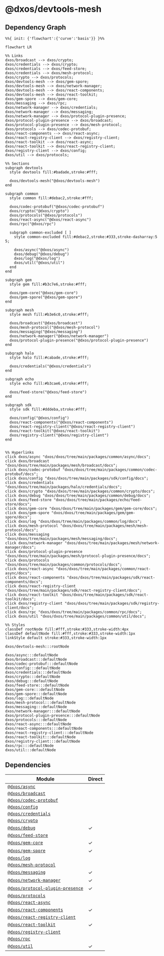 # @dxos/devtools-mesh



## Dependency Graph

```mermaid
%%{ init: {'flowchart':{'curve':'basis'}} }%%

flowchart LR

%% Links
dxos/broadcast --> dxos/crypto;
dxos/credentials --> dxos/crypto;
dxos/credentials --> dxos/feed-store;
dxos/credentials --> dxos/mesh-protocol;
dxos/crypto --> dxos/protocols;
dxos/devtools-mesh --> dxos/gem-spore;
dxos/devtools-mesh --> dxos/network-manager;
dxos/devtools-mesh --> dxos/react-components;
dxos/devtools-mesh --> dxos/react-toolkit;
dxos/gem-spore --> dxos/gem-core;
dxos/messaging --> dxos/rpc;
dxos/network-manager --> dxos/credentials;
dxos/network-manager --> dxos/messaging;
dxos/network-manager --> dxos/protocol-plugin-presence;
dxos/protocol-plugin-presence --> dxos/broadcast;
dxos/protocol-plugin-presence --> dxos/mesh-protocol;
dxos/protocols --> dxos/codec-protobuf;
dxos/react-components --> dxos/react-async;
dxos/react-registry-client --> dxos/registry-client;
dxos/react-toolkit --> dxos/react-async;
dxos/react-toolkit --> dxos/react-registry-client;
dxos/registry-client --> dxos/config;
dxos/util --> dxos/protocols;

%% Sections
subgraph devtools
  style devtools fill:#badade,stroke:#fff;

  dxos/devtools-mesh("@dxos/devtools-mesh")
end

subgraph common
  style common fill:#debac2,stroke:#fff;

  dxos/codec-protobuf("@dxos/codec-protobuf")
  dxos/crypto("@dxos/crypto")
  dxos/protocols("@dxos/protocols")
  dxos/react-async("@dxos/react-async")
  dxos/rpc("@dxos/rpc")

  subgraph common-excluded [ ]
    style common-excluded fill:#debac2,stroke:#333,stroke-dasharray:5 5;

    dxos/async("@dxos/async")
    dxos/debug("@dxos/debug")
    dxos/log("@dxos/log")
    dxos/util("@dxos/util")
  end
end

subgraph gem
  style gem fill:#b3c7e6,stroke:#fff;

  dxos/gem-core("@dxos/gem-core")
  dxos/gem-spore("@dxos/gem-spore")
end

subgraph mesh
  style mesh fill:#b3e6c0,stroke:#fff;

  dxos/broadcast("@dxos/broadcast")
  dxos/mesh-protocol("@dxos/mesh-protocol")
  dxos/messaging("@dxos/messaging")
  dxos/network-manager("@dxos/network-manager")
  dxos/protocol-plugin-presence("@dxos/protocol-plugin-presence")
end

subgraph halo
  style halo fill:#cabade,stroke:#fff;

  dxos/credentials("@dxos/credentials")
end

subgraph echo
  style echo fill:#b3cae6,stroke:#fff;

  dxos/feed-store("@dxos/feed-store")
end

subgraph sdk
  style sdk fill:#dddeba,stroke:#fff;

  dxos/config("@dxos/config")
  dxos/react-components("@dxos/react-components")
  dxos/react-registry-client("@dxos/react-registry-client")
  dxos/react-toolkit("@dxos/react-toolkit")
  dxos/registry-client("@dxos/registry-client")
end


%% Hyperlinks
click dxos/async "dxos/dxos/tree/main/packages/common/async/docs";
click dxos/broadcast "dxos/dxos/tree/main/packages/mesh/broadcast/docs";
click dxos/codec-protobuf "dxos/dxos/tree/main/packages/common/codec-protobuf/docs";
click dxos/config "dxos/dxos/tree/main/packages/sdk/config/docs";
click dxos/credentials "dxos/dxos/tree/main/packages/halo/credentials/docs";
click dxos/crypto "dxos/dxos/tree/main/packages/common/crypto/docs";
click dxos/debug "dxos/dxos/tree/main/packages/common/debug/docs";
click dxos/feed-store "dxos/dxos/tree/main/packages/echo/feed-store/docs";
click dxos/gem-core "dxos/dxos/tree/main/packages/gem/gem-core/docs";
click dxos/gem-spore "dxos/dxos/tree/main/packages/gem/gem-spore/docs";
click dxos/log "dxos/dxos/tree/main/packages/common/log/docs";
click dxos/mesh-protocol "dxos/dxos/tree/main/packages/mesh/mesh-protocol/docs";
click dxos/messaging "dxos/dxos/tree/main/packages/mesh/messaging/docs";
click dxos/network-manager "dxos/dxos/tree/main/packages/mesh/network-manager/docs";
click dxos/protocol-plugin-presence "dxos/dxos/tree/main/packages/mesh/protocol-plugin-presence/docs";
click dxos/protocols "dxos/dxos/tree/main/packages/common/protocols/docs";
click dxos/react-async "dxos/dxos/tree/main/packages/common/react-async/docs";
click dxos/react-components "dxos/dxos/tree/main/packages/sdk/react-components/docs";
click dxos/react-registry-client "dxos/dxos/tree/main/packages/sdk/react-registry-client/docs";
click dxos/react-toolkit "dxos/dxos/tree/main/packages/sdk/react-toolkit/docs";
click dxos/registry-client "dxos/dxos/tree/main/packages/sdk/registry-client/docs";
click dxos/rpc "dxos/dxos/tree/main/packages/common/rpc/docs";
click dxos/util "dxos/dxos/tree/main/packages/common/util/docs";

%% Styles
classDef rootNode fill:#fff,stroke:#333,stroke-width:4px
classDef defaultNode fill:#fff,stroke:#333,stroke-width:1px
linkStyle default stroke:#333,stroke-width:1px

dxos/devtools-mesh:::rootNode

dxos/async:::defaultNode
dxos/broadcast:::defaultNode
dxos/codec-protobuf:::defaultNode
dxos/config:::defaultNode
dxos/credentials:::defaultNode
dxos/crypto:::defaultNode
dxos/debug:::defaultNode
dxos/feed-store:::defaultNode
dxos/gem-core:::defaultNode
dxos/gem-spore:::defaultNode
dxos/log:::defaultNode
dxos/mesh-protocol:::defaultNode
dxos/messaging:::defaultNode
dxos/network-manager:::defaultNode
dxos/protocol-plugin-presence:::defaultNode
dxos/protocols:::defaultNode
dxos/react-async:::defaultNode
dxos/react-components:::defaultNode
dxos/react-registry-client:::defaultNode
dxos/react-toolkit:::defaultNode
dxos/registry-client:::defaultNode
dxos/rpc:::defaultNode
dxos/util:::defaultNode
```

## Dependencies

| Module | Direct |
|---|---|
| [`@dxos/async`](../../../common/async/docs/README.md) |  |
| [`@dxos/broadcast`](../../../mesh/broadcast/docs/README.md) |  |
| [`@dxos/codec-protobuf`](../../../common/codec-protobuf/docs/README.md) |  |
| [`@dxos/config`](../../../sdk/config/docs/README.md) |  |
| [`@dxos/credentials`](../../../halo/credentials/docs/README.md) |  |
| [`@dxos/crypto`](../../../common/crypto/docs/README.md) |  |
| [`@dxos/debug`](../../../common/debug/docs/README.md) | &check; |
| [`@dxos/feed-store`](../../../echo/feed-store/docs/README.md) |  |
| [`@dxos/gem-core`](../../../gem/gem-core/docs/README.md) | &check; |
| [`@dxos/gem-spore`](../../../gem/gem-spore/docs/README.md) | &check; |
| [`@dxos/log`](../../../common/log/docs/README.md) |  |
| [`@dxos/mesh-protocol`](../../../mesh/mesh-protocol/docs/README.md) |  |
| [`@dxos/messaging`](../../../mesh/messaging/docs/README.md) | &check; |
| [`@dxos/network-manager`](../../../mesh/network-manager/docs/README.md) | &check; |
| [`@dxos/protocol-plugin-presence`](../../../mesh/protocol-plugin-presence/docs/README.md) | &check; |
| [`@dxos/protocols`](../../../common/protocols/docs/README.md) |  |
| [`@dxos/react-async`](../../../common/react-async/docs/README.md) |  |
| [`@dxos/react-components`](../../../sdk/react-components/docs/README.md) | &check; |
| [`@dxos/react-registry-client`](../../../sdk/react-registry-client/docs/README.md) |  |
| [`@dxos/react-toolkit`](../../../sdk/react-toolkit/docs/README.md) | &check; |
| [`@dxos/registry-client`](../../../sdk/registry-client/docs/README.md) |  |
| [`@dxos/rpc`](../../../common/rpc/docs/README.md) |  |
| [`@dxos/util`](../../../common/util/docs/README.md) | &check; |
